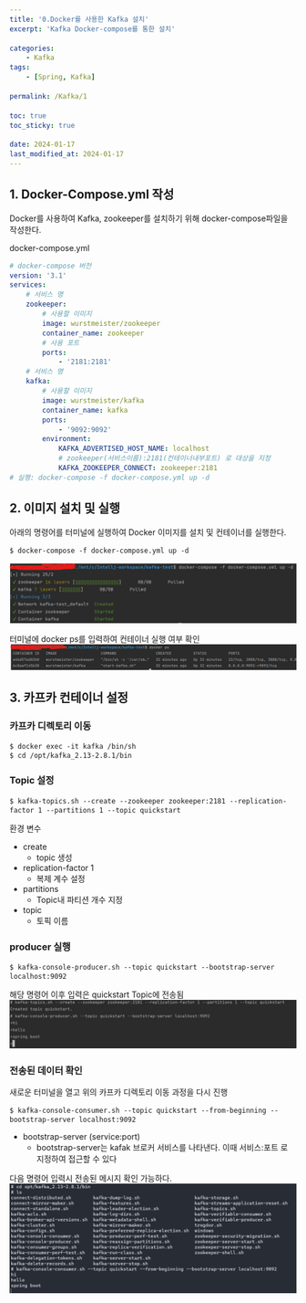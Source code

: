 ```yaml
---
title: '0.Docker를 사용한 Kafka 설치'
excerpt: 'Kafka Docker-compose를 통한 설치'

categories:
    - Kafka
tags:
    - [Spring, Kafka]

permalink: /Kafka/1

toc: true
toc_sticky: true

date: 2024-01-17
last_modified_at: 2024-01-17
---
```


## 1. Docker-Compose.yml 작성

Docker를 사용하여 Kafka, zookeeper를 설치하기 위해
docker-compose파일을 작성한다.

docker-compose.yml

```yml
# docker-compose 버전
version: '3.1'
services:
    # 서비스 명
    zookeeper:
        # 사용할 이미지
        image: wurstmeister/zookeeper
        container_name: zookeeper
        # 사용 포트
        ports:
            - '2181:2181'
    # 서비스 명
    kafka:
        # 사용할 이미지
        image: wurstmeister/kafka
        container_name: kafka
        ports:
            - '9092:9092'
        environment:
            KAFKA_ADVERTISED_HOST_NAME: localhost
            # zookeeper(서비스이름):2181(컨테이너내부포트) 로 대상을 지정
            KAFKA_ZOOKEEPER_CONNECT: zookeeper:2181
# 실행: docker-compose -f docker-compose.yml up -d
```

## 2. 이미지 설치 및 실행

아래의 명령어를 터미널에 실행하여 Docker 이미지를 설치 및 컨테이너를 실행한다.

```
$ docker-compose -f docker-compose.yml up -d
```

<img src="/assets/images/Kafka/1-1.png">

터미널에 docker ps를 입력하여 컨테이너 실행 여부 확인  
<img src="/assets/images/Kafka/1-2.png">

## 3. 카프카 컨테이너 설정

### 카프카 디렉토리 이동

```
$ docker exec -it kafka /bin/sh
$ cd /opt/kafka_2.13-2.8.1/bin
```

### Topic 설정

```
$ kafka-topics.sh --create --zookeeper zookeeper:2181 --replication-factor 1 --partitions 1 --topic quickstart
```

환경 변수

-   create
    -   topic 생성
-   replication-factor 1
    -   복제 계수 설정
-   partitions
    -   Topic내 파티션 개수 지정
-   topic
    -   토픽 이름

### producer 실행

```
$ kafka-console-producer.sh --topic quickstart --bootstrap-server localhost:9092

```

해당 명령어 이후 입력은 quickstart Topic에 전송됨  
<img src="/assets/images/Kafka/1-3.png">

### 전송된 데이터 확인

새로운 터미널을 열고 위의 카프카 디렉토리 이동 과정을 다시 진행

```
$ kafka-console-consumer.sh --topic quickstart --from-beginning --bootstrap-server localhost:9092
```

-   bootstrap-server (service:port)
    -   bootstrap-server는 kafak 브로커 서비스를 나타낸다. 이때 서비스:포트 로 지정하여 접근할 수 있다

다음 명령어 입력시 전송된 메시지 확인 가능하다.  
<img src="/assets/images/Kafka/1-4.png">
